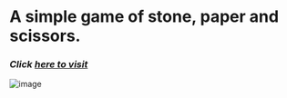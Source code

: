 # A simple game of stone, paper and scissors.

### *Click [here to visit](https://devsagarkhatri.github.io/stone-paper-scissors/)*
![image](https://user-images.githubusercontent.com/29791684/123159862-23237100-d48b-11eb-848f-171fdade16c3.png)
